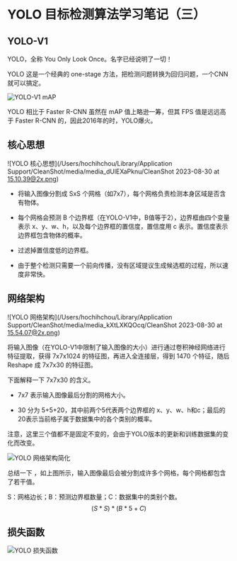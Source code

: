# YOLO 目标检测算法学习笔记（三）

## YOLO-V1

YOLO，全称 You Only Look Once。名字已经说明了一切！

YOLO 这是一个经典的 one-stage 方法，把检测问题转换为回归问题，一个CNN就可以搞定。

![YOLO-V1 mAP](https://s2.loli.net/2023/08/30/UHC9IP5gSdZfolr.png)

YOLO 相比于 Faster R-CNN 虽然在 mAP 值上略逊一筹，但其 FPS 值是远远高于 Faster R-CNN 的，因此2016年的时，YOLO爆火。

## 核心思想

![YOLO 核心思想](/Users/hochihchou/Library/Application Support/CleanShot/media/media_dUlEXaPknu/CleanShot 2023-08-30 at 15.10.39@2x.png)

- 将输入图像分割成 SxS 个网格（如7x7），每个网格负责检测本身区域是否含有物体。
- 每个网格会预测 B 个边界框（在YOLO-V1中，B值等于2），边界框由四个变量表示 x、y、w、h，以及每个边界框的置信度，置信度用 c 表示。置信度表示边界框包含物体的概率。
- 过滤掉置信度低的边界框。

- 由于整个检测只需要一个前向传播，没有区域提议生成候选框的过程，所以速度非常快。

## 网络架构

![YOLO 网络架构](/Users/hochihchou/Library/Application Support/CleanShot/media/media_kXtLXKQOcq/CleanShot 2023-08-30 at 15.54.07@2x.png)

将输入图像（在YOLO-V1中限制了输入图像的大小）进行通过卷积神经网络进行特征提取，获得 7x7x1024 的特征图，再进入全连接层，得到 1470 个特征，随后 Reshape 成 7x7x30 的特征图。

下面解释一下 7x7x30 的含义。

- 7x7  表示输入图像最后分割的网格大小。

- 30 分为 5+5+20，其中前两个5代表两个边界框的 x、y、w、h和c；最后的20表示当前格子属于数据集中的各个类别的概率。

注意，这里三个值都不是固定不变的，会由于YOLO版本的更新和训练数据集的变化而改变。

![YOLO 网络架构简化](https://s2.loli.net/2023/08/30/3iVITLdxk4RA5Hf.png)

总结一下 ，如上图所示，输入图像最后会被分割成许多个网格，每个网格都包含了若干值。

S：网格边长；B：预测边界框数量；C：数据集中的类别个数。
$$
(S * S) * (B * 5 + C)
$$

## 损失函数

 

![YOLO 损失函数](https://s2.loli.net/2023/08/30/CfAGzFtPInQWOvj.png)

 
